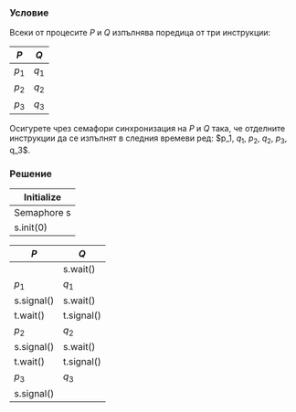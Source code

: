 ### Условие

Всеки от процесите $P$ и $Q$ изпълнява поредица от три инструкции:

| $P$   | $Q$   |
|-------|-------|
| $p_1$ | $q_1$ |
| $p_2$ | $q_2$ |
| $p_3$ | $q_3$ |

Осигурете чрез семафори синхронизация на $P$ и $Q$ така, че отделните инструкции да се изпълнят
в следния времеви ред: $p_1, $q_1$, $p_2$, $q_2$, $p_3$, q_3$.

### Решение


| Initialize     |
| -------------- |
| Semaphore s    |
| s.init(0)      |

| $P$        | $Q$        |
| ---------- |------------|
|            | s.wait()   |
| $p_1$      | $q_1$      |
| s.signal() | s.wait()   |
| t.wait()   | t.signal() |
| $p_2$      | $q_2$      |
| s.signal() | s.wait()   |
| t.wait()   | t.signal() |
| $p_3$      | $q_3$      |
| s.signal() |            |
